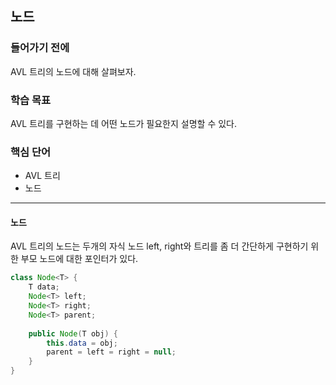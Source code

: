 ## 노드

### 들어가기 전에
AVL 트리의 노드에 대해 살펴보자.

### 학습 목표
AVL 트리를 구현하는 데 어떤 노드가 필요한지 설명할 수 있다.

### 핵심 단어
- AVL 트리
- 노드

---
#### 노드
AVL 트리의 노드는 두개의 자식 노드 left, right와 트리를 좀 더 간단하게 구현하기 위한 부모 노드에 대한 포인터가 있다.

```java
class Node<T> {
    T data;
    Node<T> left;
    Node<T> right;
    Node<T> parent;
    
    public Node(T obj) {
        this.data = obj;
        parent = left = right = null;
    }
}
```

